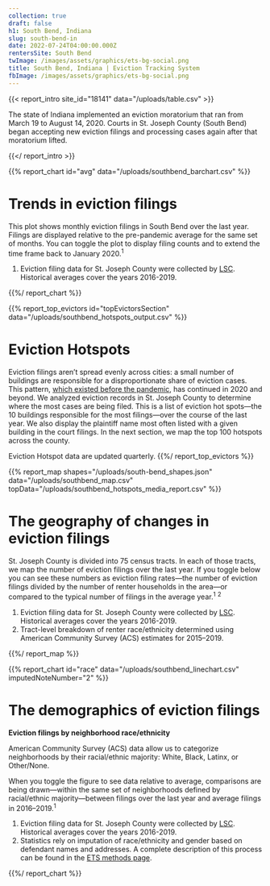 ```yaml
---
collection: true
draft: false
h1: South Bend, Indiana
slug: south-bend-in
date: 2022-07-24T04:00:00.000Z
rentersSite: South Bend
twImage: /images/assets/graphics/ets-bg-social.png
title: South Bend, Indiana | Eviction Tracking System
fbImage: /images/assets/graphics/ets-bg-social.png
---
```


{{< report_intro site_id="18141" data="/uploads/table.csv" >}}

The state of Indiana implemented an eviction moratorium that ran from March 19 to August 14, 2020. Courts in St. Joseph County (South Bend) began accepting new eviction filings and processing cases again after that moratorium lifted.



{{</ report_intro >}}



{{% report_chart id="avg" data="/uploads/southbend_barchart.csv" %}}

# Trends in eviction filings

This plot shows monthly eviction filings in South Bend over the last year. Filings are displayed relative to the pre-pandemic average for the same set of months. You can toggle the plot to display filing counts and to extend the time frame back to January 2020.<sup>1</sup>

1. Eviction filing data for St. Joseph County were collected by [LSC](https://www.lsc.gov/). Historical averages cover the years 2016-2019.

{{%/ report_chart %}}



{{% report_top_evictors id="topEvictorsSection" data="/uploads/southbend_hotspots_output.csv" %}}
# Eviction Hotspots

Eviction filings aren’t spread evenly across cities: a small number of buildings are responsible for a disproportionate share of eviction cases. This pattern, [which existed before the pandemic](https://evictionlab.org/top-evicting-landlords-drive-us-eviction-crisis/), has continued in 2020 and beyond. We analyzed eviction records in St. Joseph County to determine where the most cases are being filed. This is a list of eviction hot spots—the 10 buildings responsible for the most filings—over the course of the last year. We also display the plaintiff name most often listed with a given building in the court filings. In the next section, we map the top 100 hotspots across the county.

Eviction Hotspot data are updated quarterly.
{{%/ report_top_evictors %}}



{{% report_map shapes="/uploads/south-bend_shapes.json" data="/uploads/southbend_map.csv" topData="/uploads/southbend_hotspots_media_report.csv" %}}

# The geography of changes in eviction filings

St. Joseph County is divided into 75 census tracts. In each of those tracts, we map the number of eviction filings over the last year. If you toggle below you can see these numbers as eviction filing rates—the number of eviction filings divided by the number of renter households in the area—or compared to the typical number of filings in the average year.<sup>1</sup> <sup>2</sup>

1. Eviction filing data for St. Joseph County were collected by [LSC](https://www.lsc.gov/). Historical averages cover the years 2016-2019.
2. Tract-level breakdown of renter race/ethnicity determined using American Community Survey (ACS) estimates for 2015–2019.

{{%/ report_map %}}



{{% report_chart id="race" data="/uploads/southbend_linechart.csv" imputedNoteNumber="2" %}}

# The demographics of eviction filings

**Eviction filings by neighborhood race/ethnicity**

American Community Survey (ACS) data allow us to categorize neighborhoods by their racial/ethnic majority: White, Black, Latinx, or Other/None. 

When you toggle the figure to see data relative to average, comparisons are being drawn—within the same set of neighborhoods defined by racial/ethnic majority—between filings over the last year and average filings in 2016–2019.<sup>1</sup>

1. Eviction filing data for St. Joseph County were collected by [LSC](https://www.lsc.gov/). Historical averages cover the years 2016-2019.
2. Statistics rely on imputation of race/ethnicity and gender based on defendant names and addresses. A complete description of this process can be found in the [ETS methods page](https://evictionlab.org/eviction-tracking/methods/).

{{%/ report_chart %}}